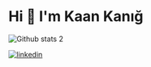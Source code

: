 # Hi 👋 I'm Kaan Kanığ



![Github stats 2](https://github-readme-stats.vercel.app/api?username=kaankang&show_icons=true&theme=radical)



[![linkedin](https://img.shields.io/badge/Linkedin-000000?style=for-the-badge&logo=Linkedin&logoColor=white)](https://www.linkedin.com/in/kaan-kanig/)
